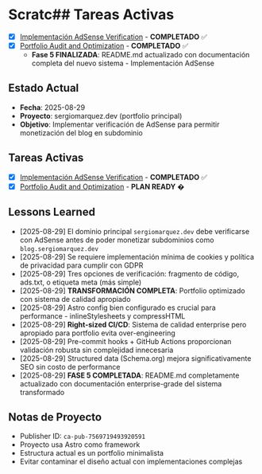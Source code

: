 # Scratc## Tareas Activas

- [x] [Implementación AdSense Verification](./implementation-plan/adsense-verification.md) - **COMPLETADO** ✅
- [x] [Portfolio Audit and Optimization](./implementation-plan/portfolio-audit.md) - **COMPLETADO** ✅
  - **Fase 5 FINALIZADA**: README.md actualizado con documentación completa del nuevo sistema - Implementación AdSense

## Estado Actual

- **Fecha**: 2025-08-29
- **Proyecto**: sergiomarquez.dev (portfolio principal)
- **Objetivo**: Implementar verificación de AdSense para permitir monetización del blog en subdominio

## Tareas Activas

- [x] [Implementación AdSense Verification](./implementation-plan/adsense-verification.md) - **COMPLETADO** ✅
- [x] [Portfolio Audit and Optimization](./implementation-plan/portfolio-audit.md) - **PLAN READY** �

## Lessons Learned

- [2025-08-29] El dominio principal `sergiomarquez.dev` debe verificarse con AdSense antes de poder monetizar subdominios como `blog.sergiomarquez.dev`
- [2025-08-29] Se requiere implementación mínima de cookies y política de privacidad para cumplir con GDPR
- [2025-08-29] Tres opciones de verificación: fragmento de código, ads.txt, o etiqueta meta (más simple)
- [2025-08-29] **TRANSFORMACIÓN COMPLETA**: Portfolio optimizado con sistema de calidad apropiado
- [2025-08-29] Astro config bien configurado es crucial para performance - inlineStylesheets y compressHTML
- [2025-08-29] **Right-sized CI/CD**: Sistema de calidad enterprise pero apropiado para portfolio evita over-engineering
- [2025-08-29] Pre-commit hooks + GitHub Actions proporcionan validación robusta sin complejidad innecesaria
- [2025-08-29] Structured data (Schema.org) mejora significativamente SEO sin costo de performance
- [2025-08-29] **FASE 5 COMPLETADA**: README.md completamente actualizado con documentación enterprise-grade del sistema transformado

## Notas de Proyecto

- Publisher ID: `ca-pub-7569719493920591`
- Proyecto usa Astro como framework
- Estructura actual es un portfolio minimalista
- Evitar contaminar el diseño actual con implementaciones complejas
